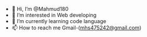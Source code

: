- 👋 Hi, I’m @Mahmud180
- 👀 I’m interested in Web developing
- 🌱 I’m currently learning code language
- 📫 How to reach me Gmail-(mhs475242@gmail.com)

<!---
Mahmud180/Mahmud180 is a ✨ special ✨ repository because its `README.md` (this file) appears on your GitHub profile.
You can click the Preview link to take a look at your changes.
--->
